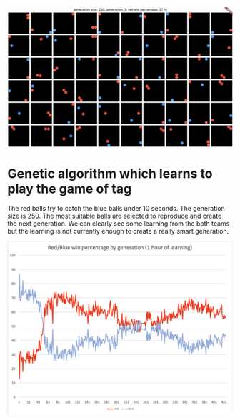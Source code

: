 ![screenshot](screenshot.png)

# Genetic algorithm which learns to play the game of tag
The red balls try to catch the blue balls under 10 seconds. The generation size is 250. The most suitable balls are selected to reproduce and create the next generation.
We can clearly see some learning from the both teams but the learning is not currently enough to create a really smart generation.

![results](stats.png)